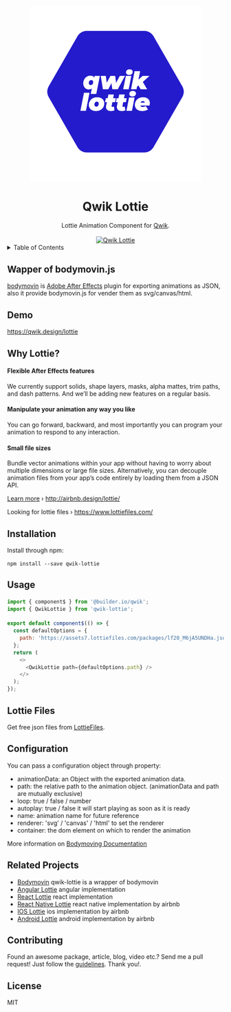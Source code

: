 <p align="center">
  <br>
  <img width="400" src="./assets/qwik-lottie.png" alt="logo of awesome-vite repository">
  <br>
</p>

<h1 align='center'>Qwik Lottie</h1>

<div align='center'>
Lottie Animation Component for <a href='https://github.com/BuilderIO/qwik'>Qwik</a>.
<br><br>
<a href='http://badge.fury.io/js/qwik-lottie'>
<img src='https://badge.fury.io/js/qwik-lottie.svg' alt='Qwik Lottie'>
</a>
</div>

<details>
<summary>Table of Contents</summary>

- [Wapper of bodymovin.js](#wapper-of-bodymovinjs)
- [Demo](#demo)
- [Why Lottie?](#why-lottie)
  - [Flexible After Effects features](#flexible-after-effects-features)
  - [Manipulate your animation any way you like](#manipulate-your-animation-any-way-you-like)
  - [Small file sizes](#small-file-sizes)
- [Installation](#installation)
- [Usage](#usage)
- [Lottie Files](#lottie-files)
- [Configuration](#configuration)
- [Related Projects](#related-projects)
- [Contributing](#contributing)
- [License](#license)

</details>

## Wapper of bodymovin.js

[bodymovin](https://github.com/bodymovin/bodymovin) is [Adobe After Effects](http://www.adobe.com/products/aftereffects.html) plugin for exporting animations as JSON, also it provide bodymovin.js for vender them as svg/canvas/html.

## Demo

https://qwik.design/lottie

## Why Lottie?

#### Flexible After Effects features

We currently support solids, shape layers, masks, alpha mattes, trim paths, and dash patterns. And we’ll be adding new features on a regular basis.

#### Manipulate your animation any way you like

You can go forward, backward, and most importantly you can program your animation to respond to any interaction.

#### Small file sizes

Bundle vector animations within your app without having to worry about multiple dimensions or large file sizes. Alternatively, you can decouple animation files from your app’s code entirely by loading them from a JSON API.

[Learn more](http://airbnb.design/introducing-lottie/) › http://airbnb.design/lottie/

Looking for lottie files › https://www.lottiefiles.com/

## Installation

Install through npm:

```
npm install --save qwik-lottie
```

## Usage

```js
import { component$ } from '@builder.io/qwik';
import { QwikLottie } from 'qwik-lottie';

export default component$(() => {
  const defaultOptions = {
    path: 'https://assets7.lottiefiles.com/packages/lf20_M6jA5UNDHa.json',
  };
  return (
    <>
      <QwikLottie path={defaultOptions.path} />
    </>
  );
});
```

## Lottie Files

Get free json files from [LottieFiles](https://lottiefiles.com/featured).

## Configuration

You can pass a configuration object through property:

- animationData: an Object with the exported animation data.
- path: the relative path to the animation object. (animationData and path are mutually exclusive)
- loop: true / false / number
- autoplay: true / false it will start playing as soon as it is ready
- name: animation name for future reference
- renderer: 'svg' / 'canvas' / 'html' to set the renderer
- container: the dom element on which to render the animation

More information on [Bodymoving Documentation](https://github.com/bodymovin/bodymovin)

## Related Projects

- [Bodymovin](https://github.com/bodymovin/bodymovin) qwik-lottie is a wrapper of bodymovin
- [Angular Lottie](https://github.com/chenqingspring/ng-lottie) angular implementation
- [React Lottie](https://github.com/chenqingspring/react-lottie) react implementation
- [React Native Lottie](https://github.com/airbnb/lottie-react-native) react native implementation by airbnb
- [IOS Lottie](https://github.com/airbnb/lottie-ios) ios implementation by airbnb
- [Android Lottie](https://github.com/airbnb/lottie-android) android implementation by airbnb

## Contributing

Found an awesome package, article, blog, video etc.? Send me a pull request! Just follow the [guidelines](CONTRIBUTING.md). Thank you!.

## License

MIT
